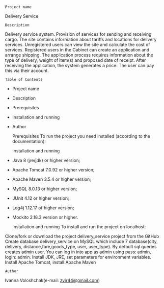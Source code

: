     Project name
Delivery Service

    Description
Delivery service system.
Provision of services for sending and receiving cargo.
The site contains information about tariffs and locations for delivery services.
Unregistered users can view the site and calculate the cost of services.
Registered users in the Cabinet can create an application and arrange shipping. 
The application process requires  information about the type of delivery, weight of item(s) and proposed date of receipt.
After receiving the application, the system generates a price. The user can pay this via their account.

    Table of Contents
- Project name
- Description
- Prerequisites
- Installation and running
- Author

    Prerequisites
To run the project you need installed (according to the documentation):

    Installation and running
- Java 8 (jre/jdk) or higher version;
- Apache Tomcat 7.0.92 or higher version;
- Apache Maven 3.5.4 or higher version;
- MySQL 8.0.13 or higher version;
- JUnit 4.12 or higher version;
- Log4j 1.12.17 of higher version;
- Mockito 2.18.3 version or higher.

    Installation and running
To install and run the project on localhost:

Clone/fork or download the project delivery_service project from the GitHub
Create database delivery_service on MySQL which include 7 database(city, delivery, distance,fare,goods_type, user, user_type).
By default sql queries creates admin user. You can log in into app as admin using pass: admin, login: admin. Install JDK, JRE, set parameters for environment variables.
Install Apache Tomcat, install Apache Maven

    Author
Ivanna Voloshchak(e-mail: zvir44@gmail.com)

